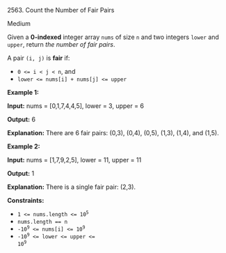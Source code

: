 2563\. Count the Number of Fair Pairs

Medium

Given a **0-indexed** integer array `nums` of size `n` and two integers `lower` and `upper`, return _the number of fair pairs_.

A pair `(i, j)` is **fair** if:

*   `0 <= i < j < n`, and
*   `lower <= nums[i] + nums[j] <= upper`

**Example 1:**

**Input:** nums = [0,1,7,4,4,5], lower = 3, upper = 6

**Output:** 6

**Explanation:** There are 6 fair pairs: (0,3), (0,4), (0,5), (1,3), (1,4), and (1,5).

**Example 2:**

**Input:** nums = [1,7,9,2,5], lower = 11, upper = 11

**Output:** 1

**Explanation:** There is a single fair pair: (2,3).

**Constraints:**

*   <code>1 <= nums.length <= 10<sup>5</sup></code>
*   `nums.length == n`
*   <code>-10<sup>9</sup> <= nums[i] <= 10<sup>9</sup></code>
*   <code>-10<sup>9</sup> <= lower <= upper <= 10<sup>9</sup></code>